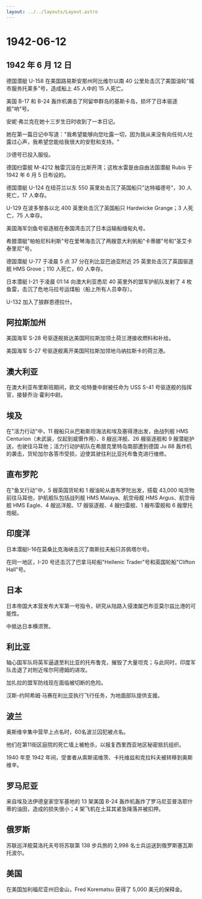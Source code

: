 ```yaml
---
layout: ../../layouts/Layout.astro
---
```


# 1942-06-12

## 1942 年 6 月 12 日

德国潜艇 U-158 在美国路易斯安那州阿比维尔以南 40
公里处击沉了美国油轮"城市服务托莱多"号，造成船上 45 人中的 15 人死亡。

美国 B-17 和 B-24
轰炸机袭击了阿留申群岛的基斯卡岛，损坏了日本驱逐舰"响"号。

安妮·弗兰克在她十三岁生日时收到了一本日记。

她在第一篇日记中写道："我希望能够向您吐露一切，因为我从来没有向任何人吐露过心声，我希望您能给我很大的安慰和支持。"

沙德号已投入服役。

德国扫雷舰 M-4212 触雷沉没在比斯开湾；这枚水雷是由自由法国潜艇 Rubis 于
1942 年 6 月 5 日布设的。

德国潜艇 U-124 在纽芬兰以东 550 英里处击沉了英国船只"达特福德号"，30
人死亡，17 人幸存。

U-129 在波多黎各以北 400 英里处击沉了英国船只 Hardwicke Grange；3
人死亡，75 人幸存。

美国海军剑鱼号驱逐舰在泰国湾击沉了日本运输船缅甸丸号。

希腊潜艇"帕帕尼科利斯"号在爱琴海击沉了两艘意大利帆船"卡蒂娜"号和"圣艾卡泰里尼"号。

德国潜艇 U-77 于凌晨 5 点 37 分在利比亚巴迪亚附近 25
英里处击沉了英国驱逐舰 HMS Grove；110 人死亡，60 人幸存。

日本潜艇 I-21 于凌晨 01:14 向澳大利亚悉尼 40 英里外的盟军护航队发射了 4
枚鱼雷，击沉了危地马拉号运煤船（船上所有人员幸存）。

U-132 加入了狼群恩德拉什。

## 阿拉斯加州

美国海军 S-28 号驱逐舰抵达美国阿拉斯加领土荷兰港接收燃料和补给。

美国海军 S-27 号驱逐舰离开美国阿拉斯加领地乌纳拉斯卡的荷兰港。

## 澳大利亚

在澳大利亚布里斯班期间，欧文·哈特曼中尉被任命为 USS S-41
号驱逐舰的指挥官，接替乔治·霍利中尉。

## 埃及

在"活力行动"中，11 艘船只从巴勒斯坦海法和埃及塞得港出发，由战列舰 HMS
Centurion（未武装，仅起到威慑作用）、8 艘巡洋舰、26 艘驱逐舰和 9
艘潜艇护送，也驶往马耳他；活力行动护航队在希腊克里特岛南部遭到德国 Ju 88
轰炸机的袭击，货轮加尔各答市受损，迫使其驶往利比亚托布鲁克进行维修。

## 直布罗陀

在"鱼叉行动"中，5 艘英国货轮和 1 艘油轮从直布罗陀出发，搭载 43,000
吨货物前往马耳他，护航舰队包括战列舰 HMS Malaya、航空母舰 HMS
Argus、航空母舰 HMS Eagle、4 艘巡洋舰、17 艘驱逐舰、4 艘扫雷舰、1
艘布雷舰和 6 艘摩托炮艇。

## 印度洋

日本潜艇I-16在莫桑比克海峡击沉了南斯拉夫船只苏佩塔尔号。

在同一地区，I-20 号还击沉了巴拿马轮船"Hellenic
Trader"号和英国轮船"Clifton Hall"号。

## 日本

日本帝国大本营发布大军第一号指令，研究从陆路入侵澳属巴布亚莫尔兹比港的可能性。

中抵达日本横须贺。

## 利比亚

轴心国军队将英军逼退至利比亚的托布鲁克，摧毁了大量坦克；与此同时，印度军队击退了对附近埃尔阿德姆的进攻。

加扎拉的盟军防线现在面临被切断的危险。

汉斯-约阿希姆·马赛在利比亚执行飞行任务，为地面部队提供支援。

## 波兰

奥斯维辛集中营早上点名时，60名波兰囚犯被点名。

他们在第11街区庭院的死亡墙上被枪杀，以报复西里西亚地区秘密抵抗组织。

1940 年至 1942
年间，受害者从索斯诺维茨、卡托维兹和克拉科夫被转移到奥斯维辛。

## 罗马尼亚

来自埃及法伊德皇家空军基地的 13 架美国 B-24
轰炸机轰炸了罗马尼亚普洛耶什蒂的油田，造成的损失很小；4
架飞机在土耳其紧急降落并被扣押。

## 俄罗斯

苏联巡洋舰莫洛托夫号将苏联第 138 步兵旅的 2,998
名士兵运送到俄罗斯塞瓦斯托波尔。

## 美国

在美国加利福尼亚州旧金山，Fred Korematsu 获得了 5,000 美元的保释金。